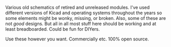 Various old schematics of retired and unreleased modules. 
I've used different versions of Kicad and operating systems throughout the years so some elements might be wonky, missing, or broken.
Also, some of these are not *good* designs. But all in all most stuff here should be working and at least breadboarded. Could be fun for DIYers.

Use these however you want. Commercially etc. 100% open source.
